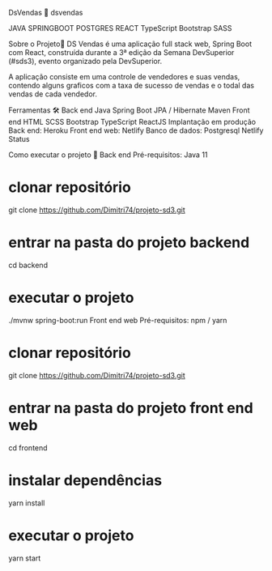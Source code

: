 DsVendas 📑
dsvendas

JAVA SPRINGBOOT POSTGRES REACT TypeScript Bootstrap SASS

Sobre o Projeto📖
DS Vendas é uma aplicação full stack web, Spring Boot com React, construída durante a 3ª edição da Semana DevSuperior (#sds3), evento organizado pela DevSuperior.

A aplicação consiste em uma controle de vendedores e suas vendas, contendo alguns graficos com a taxa de sucesso de vendas e o todal das vendas de cada vendedor.

Ferramentas 🛠
Back end
Java
Spring Boot
JPA / Hibernate
Maven
Front end
HTML
SCSS
Bootstrap
TypeScript
ReactJS
Implantação em produção
Back end: Heroku
Front end web: Netlify
Banco de dados: Postgresql
Netlify Status

Como executar o projeto 🚀
Back end
Pré-requisitos: Java 11

# clonar repositório
git clone https://github.com/Dimitri74/projeto-sd3.git

# entrar na pasta do projeto backend
cd backend

# executar o projeto
./mvnw spring-boot:run
Front end web
Pré-requisitos: npm / yarn

# clonar repositório
git clone https://github.com/Dimitri74/projeto-sd3.git

# entrar na pasta do projeto front end web
cd frontend

# instalar dependências
yarn install

# executar o projeto
yarn start
